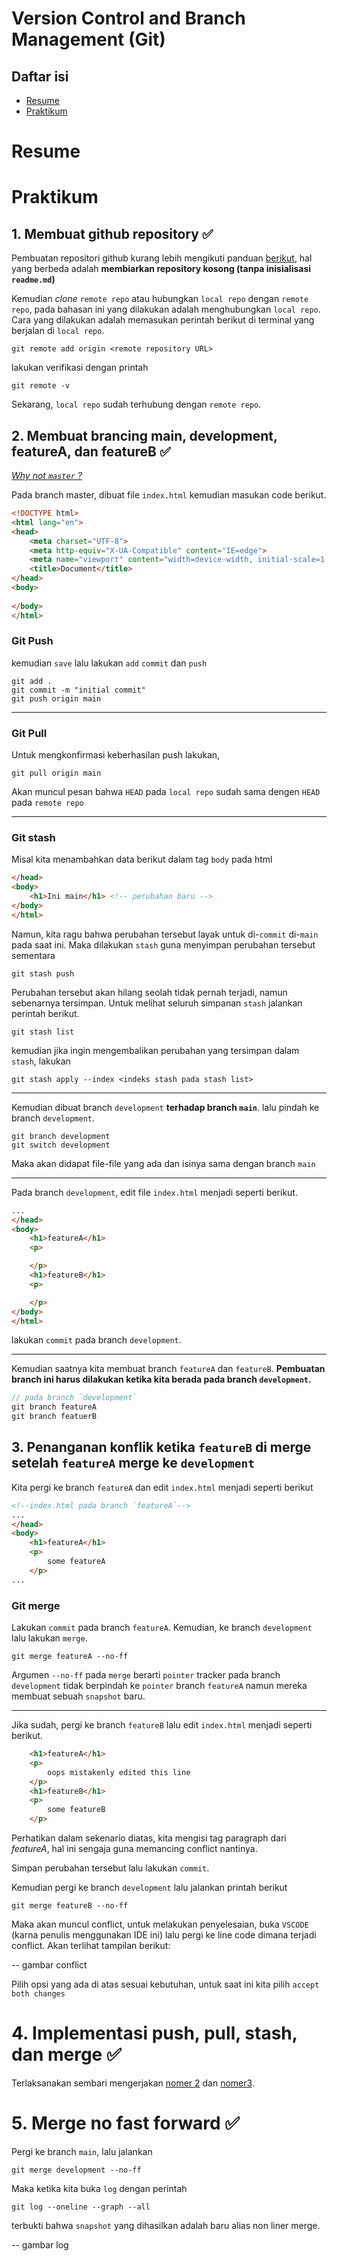 # Version Control and Branch Management (Git)

## Daftar isi
- [Resume](#resume)
- [Praktikum](#praktikum)

# Resume

# Praktikum

## 1. Membuat github repository ✅

Pembuatan repositori github kurang lebih mengikuti panduan [berikut](https://docs.github.com/en/get-started/quickstart/create-a-repo), hal yang berbeda adalah **membiarkan repository kosong (tanpa inisialisasi `readme.md`)**

Kemudian _clone_ `remote repo` atau hubungkan `local repo` dengan `remote repo`, pada bahasan ini yang dilakukan adalah menghubungkan `local repo`. Cara yang dilakukan adalah memasukan perintah berikut di terminal yang berjalan di `local repo`.

```
git remote add origin <remote repository URL>
```

lakukan verifikasi dengan printah
```
git remote -v
```

Sekarang, `local repo` sudah terhubung dengan `remote repo`.

## 2. Membuat brancing **main**, development, featureA, dan featureB ✅

_[Why not `master` ?](https://github.com/github/renaming)_

Pada branch master, dibuat file `index.html` kemudian masukan code berikut.
```html
<!DOCTYPE html>
<html lang="en">
<head>
    <meta charset="UTF-8">
    <meta http-equiv="X-UA-Compatible" content="IE=edge">
    <meta name="viewport" content="width=device-width, initial-scale=1.0">
    <title>Document</title>
</head>
<body>
    
</body>
</html>
```
### **Git Push**
kemudian `save` lalu lakukan `add` `commit` dan `push`

```
git add .
git commit -m "initial commit"
git push origin main
```

---
### **Git Pull**
Untuk mengkonfirmasi keberhasilan push lakukan,
```
git pull origin main
```
Akan muncul pesan bahwa `HEAD` pada `local repo` sudah sama dengen `HEAD` pada `remote repo`

---
### **Git stash**
Misal kita menambahkan data berikut dalam tag `body` pada html

```html
</head>
<body>
    <h1>Ini main</h1> <!-- perubahan baru -->
</body>
</html>
```
Namun, kita ragu bahwa perubahan tersebut layak untuk di-`commit` di-`main` pada saat ini. Maka dilakukan `stash` guna menyimpan perubahan tersebut sementara

```
git stash push 
```
Perubahan tersebut akan hilang seolah tidak pernah terjadi, namun sebenarnya tersimpan. Untuk melihat seluruh simpanan `stash` jalankan perintah berikut.

```
git stash list
```

kemudian jika ingin mengembalikan perubahan yang tersimpan dalam `stash`, lakukan

```
git stash apply --index <indeks stash pada stash list>
```

---

Kemudian dibuat branch `development` **terhadap branch `main`**. lalu pindah ke branch `development`.

```
git branch development
git switch development
```
Maka akan didapat file-file yang ada dan isinya sama dengan branch `main`

---
Pada branch `development`, edit file `index.html` menjadi seperti berikut.
```html
...
</head>
<body>
    <h1>featureA</h1>
    <p>

    </p>
    <h1>featureB</h1>
    <p>

    </p>
</body>
</html>
```
lakukan `commit` pada branch `development`.

---
Kemudian saatnya kita membuat branch `featureA` dan `featureB`. **Pembuatan branch ini harus dilakukan ketika kita berada pada branch `development`.**
```c
// pada branch `development`
git branch featureA
git branch featuerB
```
## 3. Penanganan konflik ketika `featureB` di merge setelah `featureA` merge ke `development`

Kita pergi ke branch `featureA` dan edit `index.html` menjadi seperti berikut

```html
<!--index.html pada branch `featureA`-->
...
</head>
<body>
    <h1>featureA</h1>
    <p>
        some featureA
    </p>
...
```
### **Git merge**
Lakukan `commit` pada branch `featureA`. Kemudian, ke branch `development` lalu lakukan `merge`.
```
git merge featureA --no-ff
```
Argumen `--no-ff` pada `merge` berarti `pointer` tracker pada branch `development` tidak berpindah ke `pointer` branch `featureA` namun mereka membuat sebuah `snapshot` baru.

---
Jika sudah, pergi ke branch `featureB` lalu edit `index.html` menjadi seperti berikut.

```html
    <h1>featureA</h1>
    <p>
        oops mistakenly edited this line
    </p>
    <h1>featureB</h1>
    <p>
        some featureB
    </p>
```
Perhatikan dalam sekenario diatas, kita mengisi tag paragraph dari _featureA_, hal ini sengaja guna memancing conflict nantinya.

Simpan perubahan tersebut lalu lakukan `commit`.

Kemudian pergi ke branch `development` lalu jalankan printah berikut
```
git merge featureB --no-ff
```
Maka akan muncul conflict, untuk melakukan penyelesaian, buka `VSCODE` (karna penulis menggunakan IDE ini) lalu pergi ke line code dimana terjadi conflict. Akan terlihat tampilan berikut:

-- gambar conflict

Pilih opsi yang ada di atas sesuai kebutuhan, untuk saat ini kita pilih `accept both changes`

# 4. Implementasi push, pull, stash, dan merge ✅
Terlaksanakan sembari mengerjakan [nomer 2](#2-membuat-brancing-main-development-featurea-dan-featureb-%E2%9C%85) dan [nomer3](#3-penanganan-konflik-ketika-featureb-di-merge-setelah-featurea-merge-ke-development).

# 5. Merge no fast forward ✅

Pergi ke branch `main`, lalu jalankan
```
git merge development --no-ff
```
Maka ketika kita buka `log` dengan perintah
```
git log --oneline --graph --all
```
terbukti bahwa `snapshot` yang dihasilkan adalah baru alias non liner merge.

-- gambar log